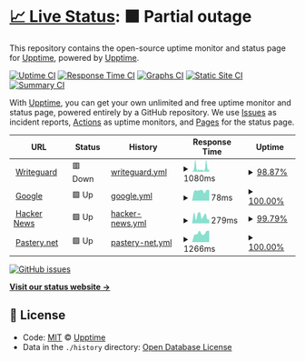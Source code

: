# [📈 Live Status](https://upptime.github.io/upptime): <!--live status--> **🟧 Partial outage**

This repository contains the open-source uptime monitor and status page for [Upptime](https://upptime.js.org), powered by [Upptime](https://github.com/upptime/upptime).

[![Uptime CI](https://github.com/koj-co/upptime/workflows/Uptime%20CI/badge.svg)](https://github.com/koj-co/upptime/actions?query=workflow%3A%22Uptime+CI%22)
[![Response Time CI](https://github.com/koj-co/upptime/workflows/Response%20Time%20CI/badge.svg)](https://github.com/koj-co/upptime/actions?query=workflow%3A%22Response+Time+CI%22)
[![Graphs CI](https://github.com/koj-co/upptime/workflows/Graphs%20CI/badge.svg)](https://github.com/koj-co/upptime/actions?query=workflow%3A%22Graphs+CI%22)
[![Static Site CI](https://github.com/koj-co/upptime/workflows/Static%20Site%20CI/badge.svg)](https://github.com/koj-co/upptime/actions?query=workflow%3A%22Static+Site+CI%22)
[![Summary CI](https://github.com/koj-co/upptime/workflows/Summary%20CI/badge.svg)](https://github.com/koj-co/upptime/actions?query=workflow%3A%22Summary+CI%22)

With [Upptime](https://upptime.js.org), you can get your own unlimited and free uptime monitor and status page, powered entirely by a GitHub repository. We use [Issues](https://github.com/upptime/upptime/issues) as incident reports, [Actions](https://github.com/djsnipa1/upptime/actions) as uptime monitors, and [Pages](https://upptime.github.io/upptime) for the status page.

<!--start: status pages-->
<!-- This summary is generated by Upptime (https://github.com/upptime/upptime) -->
<!-- Do not edit this manually, your changes will be overwritten -->
<!-- prettier-ignore -->
| URL | Status | History | Response Time | Uptime |
| --- | ------ | ------- | ------------- | ------ |
| <img alt="" src="https://icons.duckduckgo.com/ip3/www.writeguard.com.ico" height="13"> [Writeguard](https://www.writeguard.com) | 🟥 Down | [writeguard.yml](https://github.com/djsnipa1/upptime/commits/HEAD/history/writeguard.yml) | <details><summary><img alt="Response time graph" src="./graphs/writeguard/response-time-week.png" height="20"> 1080ms</summary><br><a href="https://djsnipa1.github.io/upptime/history/writeguard"><img alt="Response time 959" src="https://img.shields.io/endpoint?url=https%3A%2F%2Fraw.githubusercontent.com%2Fdjsnipa1%2Fupptime%2FHEAD%2Fapi%2Fwriteguard%2Fresponse-time.json"></a><br><a href="https://djsnipa1.github.io/upptime/history/writeguard"><img alt="24-hour response time 621" src="https://img.shields.io/endpoint?url=https%3A%2F%2Fraw.githubusercontent.com%2Fdjsnipa1%2Fupptime%2FHEAD%2Fapi%2Fwriteguard%2Fresponse-time-day.json"></a><br><a href="https://djsnipa1.github.io/upptime/history/writeguard"><img alt="7-day response time 1080" src="https://img.shields.io/endpoint?url=https%3A%2F%2Fraw.githubusercontent.com%2Fdjsnipa1%2Fupptime%2FHEAD%2Fapi%2Fwriteguard%2Fresponse-time-week.json"></a><br><a href="https://djsnipa1.github.io/upptime/history/writeguard"><img alt="30-day response time 676" src="https://img.shields.io/endpoint?url=https%3A%2F%2Fraw.githubusercontent.com%2Fdjsnipa1%2Fupptime%2FHEAD%2Fapi%2Fwriteguard%2Fresponse-time-month.json"></a><br><a href="https://djsnipa1.github.io/upptime/history/writeguard"><img alt="1-year response time 979" src="https://img.shields.io/endpoint?url=https%3A%2F%2Fraw.githubusercontent.com%2Fdjsnipa1%2Fupptime%2FHEAD%2Fapi%2Fwriteguard%2Fresponse-time-year.json"></a></details> | <details><summary><a href="https://djsnipa1.github.io/upptime/history/writeguard">98.87%</a></summary><a href="https://djsnipa1.github.io/upptime/history/writeguard"><img alt="All-time uptime 99.51%" src="https://img.shields.io/endpoint?url=https%3A%2F%2Fraw.githubusercontent.com%2Fdjsnipa1%2Fupptime%2FHEAD%2Fapi%2Fwriteguard%2Fuptime.json"></a><br><a href="https://djsnipa1.github.io/upptime/history/writeguard"><img alt="24-hour uptime 99.99%" src="https://img.shields.io/endpoint?url=https%3A%2F%2Fraw.githubusercontent.com%2Fdjsnipa1%2Fupptime%2FHEAD%2Fapi%2Fwriteguard%2Fuptime-day.json"></a><br><a href="https://djsnipa1.github.io/upptime/history/writeguard"><img alt="7-day uptime 98.87%" src="https://img.shields.io/endpoint?url=https%3A%2F%2Fraw.githubusercontent.com%2Fdjsnipa1%2Fupptime%2FHEAD%2Fapi%2Fwriteguard%2Fuptime-week.json"></a><br><a href="https://djsnipa1.github.io/upptime/history/writeguard"><img alt="30-day uptime 98.49%" src="https://img.shields.io/endpoint?url=https%3A%2F%2Fraw.githubusercontent.com%2Fdjsnipa1%2Fupptime%2FHEAD%2Fapi%2Fwriteguard%2Fuptime-month.json"></a><br><a href="https://djsnipa1.github.io/upptime/history/writeguard"><img alt="1-year uptime 99.02%" src="https://img.shields.io/endpoint?url=https%3A%2F%2Fraw.githubusercontent.com%2Fdjsnipa1%2Fupptime%2FHEAD%2Fapi%2Fwriteguard%2Fuptime-year.json"></a></details>
| <img alt="" src="https://icons.duckduckgo.com/ip3/www.google.com.ico" height="13"> [Google](https://www.google.com) | 🟩 Up | [google.yml](https://github.com/djsnipa1/upptime/commits/HEAD/history/google.yml) | <details><summary><img alt="Response time graph" src="./graphs/google/response-time-week.png" height="20"> 78ms</summary><br><a href="https://djsnipa1.github.io/upptime/history/google"><img alt="Response time 96" src="https://img.shields.io/endpoint?url=https%3A%2F%2Fraw.githubusercontent.com%2Fdjsnipa1%2Fupptime%2FHEAD%2Fapi%2Fgoogle%2Fresponse-time.json"></a><br><a href="https://djsnipa1.github.io/upptime/history/google"><img alt="24-hour response time 83" src="https://img.shields.io/endpoint?url=https%3A%2F%2Fraw.githubusercontent.com%2Fdjsnipa1%2Fupptime%2FHEAD%2Fapi%2Fgoogle%2Fresponse-time-day.json"></a><br><a href="https://djsnipa1.github.io/upptime/history/google"><img alt="7-day response time 78" src="https://img.shields.io/endpoint?url=https%3A%2F%2Fraw.githubusercontent.com%2Fdjsnipa1%2Fupptime%2FHEAD%2Fapi%2Fgoogle%2Fresponse-time-week.json"></a><br><a href="https://djsnipa1.github.io/upptime/history/google"><img alt="30-day response time 90" src="https://img.shields.io/endpoint?url=https%3A%2F%2Fraw.githubusercontent.com%2Fdjsnipa1%2Fupptime%2FHEAD%2Fapi%2Fgoogle%2Fresponse-time-month.json"></a><br><a href="https://djsnipa1.github.io/upptime/history/google"><img alt="1-year response time 95" src="https://img.shields.io/endpoint?url=https%3A%2F%2Fraw.githubusercontent.com%2Fdjsnipa1%2Fupptime%2FHEAD%2Fapi%2Fgoogle%2Fresponse-time-year.json"></a></details> | <details><summary><a href="https://djsnipa1.github.io/upptime/history/google">100.00%</a></summary><a href="https://djsnipa1.github.io/upptime/history/google"><img alt="All-time uptime 100.00%" src="https://img.shields.io/endpoint?url=https%3A%2F%2Fraw.githubusercontent.com%2Fdjsnipa1%2Fupptime%2FHEAD%2Fapi%2Fgoogle%2Fuptime.json"></a><br><a href="https://djsnipa1.github.io/upptime/history/google"><img alt="24-hour uptime 100.00%" src="https://img.shields.io/endpoint?url=https%3A%2F%2Fraw.githubusercontent.com%2Fdjsnipa1%2Fupptime%2FHEAD%2Fapi%2Fgoogle%2Fuptime-day.json"></a><br><a href="https://djsnipa1.github.io/upptime/history/google"><img alt="7-day uptime 100.00%" src="https://img.shields.io/endpoint?url=https%3A%2F%2Fraw.githubusercontent.com%2Fdjsnipa1%2Fupptime%2FHEAD%2Fapi%2Fgoogle%2Fuptime-week.json"></a><br><a href="https://djsnipa1.github.io/upptime/history/google"><img alt="30-day uptime 100.00%" src="https://img.shields.io/endpoint?url=https%3A%2F%2Fraw.githubusercontent.com%2Fdjsnipa1%2Fupptime%2FHEAD%2Fapi%2Fgoogle%2Fuptime-month.json"></a><br><a href="https://djsnipa1.github.io/upptime/history/google"><img alt="1-year uptime 100.00%" src="https://img.shields.io/endpoint?url=https%3A%2F%2Fraw.githubusercontent.com%2Fdjsnipa1%2Fupptime%2FHEAD%2Fapi%2Fgoogle%2Fuptime-year.json"></a></details>
| <img alt="" src="https://icons.duckduckgo.com/ip3/news.ycombinator.com.ico" height="13"> [Hacker News](https://news.ycombinator.com) | 🟩 Up | [hacker-news.yml](https://github.com/djsnipa1/upptime/commits/HEAD/history/hacker-news.yml) | <details><summary><img alt="Response time graph" src="./graphs/hacker-news/response-time-week.png" height="20"> 279ms</summary><br><a href="https://djsnipa1.github.io/upptime/history/hacker-news"><img alt="Response time 286" src="https://img.shields.io/endpoint?url=https%3A%2F%2Fraw.githubusercontent.com%2Fdjsnipa1%2Fupptime%2FHEAD%2Fapi%2Fhacker-news%2Fresponse-time.json"></a><br><a href="https://djsnipa1.github.io/upptime/history/hacker-news"><img alt="24-hour response time 150" src="https://img.shields.io/endpoint?url=https%3A%2F%2Fraw.githubusercontent.com%2Fdjsnipa1%2Fupptime%2FHEAD%2Fapi%2Fhacker-news%2Fresponse-time-day.json"></a><br><a href="https://djsnipa1.github.io/upptime/history/hacker-news"><img alt="7-day response time 279" src="https://img.shields.io/endpoint?url=https%3A%2F%2Fraw.githubusercontent.com%2Fdjsnipa1%2Fupptime%2FHEAD%2Fapi%2Fhacker-news%2Fresponse-time-week.json"></a><br><a href="https://djsnipa1.github.io/upptime/history/hacker-news"><img alt="30-day response time 306" src="https://img.shields.io/endpoint?url=https%3A%2F%2Fraw.githubusercontent.com%2Fdjsnipa1%2Fupptime%2FHEAD%2Fapi%2Fhacker-news%2Fresponse-time-month.json"></a><br><a href="https://djsnipa1.github.io/upptime/history/hacker-news"><img alt="1-year response time 281" src="https://img.shields.io/endpoint?url=https%3A%2F%2Fraw.githubusercontent.com%2Fdjsnipa1%2Fupptime%2FHEAD%2Fapi%2Fhacker-news%2Fresponse-time-year.json"></a></details> | <details><summary><a href="https://djsnipa1.github.io/upptime/history/hacker-news">99.79%</a></summary><a href="https://djsnipa1.github.io/upptime/history/hacker-news"><img alt="All-time uptime 99.93%" src="https://img.shields.io/endpoint?url=https%3A%2F%2Fraw.githubusercontent.com%2Fdjsnipa1%2Fupptime%2FHEAD%2Fapi%2Fhacker-news%2Fuptime.json"></a><br><a href="https://djsnipa1.github.io/upptime/history/hacker-news"><img alt="24-hour uptime 100.00%" src="https://img.shields.io/endpoint?url=https%3A%2F%2Fraw.githubusercontent.com%2Fdjsnipa1%2Fupptime%2FHEAD%2Fapi%2Fhacker-news%2Fuptime-day.json"></a><br><a href="https://djsnipa1.github.io/upptime/history/hacker-news"><img alt="7-day uptime 99.79%" src="https://img.shields.io/endpoint?url=https%3A%2F%2Fraw.githubusercontent.com%2Fdjsnipa1%2Fupptime%2FHEAD%2Fapi%2Fhacker-news%2Fuptime-week.json"></a><br><a href="https://djsnipa1.github.io/upptime/history/hacker-news"><img alt="30-day uptime 99.95%" src="https://img.shields.io/endpoint?url=https%3A%2F%2Fraw.githubusercontent.com%2Fdjsnipa1%2Fupptime%2FHEAD%2Fapi%2Fhacker-news%2Fuptime-month.json"></a><br><a href="https://djsnipa1.github.io/upptime/history/hacker-news"><img alt="1-year uptime 99.89%" src="https://img.shields.io/endpoint?url=https%3A%2F%2Fraw.githubusercontent.com%2Fdjsnipa1%2Fupptime%2FHEAD%2Fapi%2Fhacker-news%2Fuptime-year.json"></a></details>
| <img alt="" src="https://icons.duckduckgo.com/ip3/pastery.net.ico" height="13"> [Pastery.net](https://pastery.net) | 🟩 Up | [pastery-net.yml](https://github.com/djsnipa1/upptime/commits/HEAD/history/pastery-net.yml) | <details><summary><img alt="Response time graph" src="./graphs/pastery-net/response-time-week.png" height="20"> 1266ms</summary><br><a href="https://djsnipa1.github.io/upptime/history/pastery-net"><img alt="Response time 1296" src="https://img.shields.io/endpoint?url=https%3A%2F%2Fraw.githubusercontent.com%2Fdjsnipa1%2Fupptime%2FHEAD%2Fapi%2Fpastery-net%2Fresponse-time.json"></a><br><a href="https://djsnipa1.github.io/upptime/history/pastery-net"><img alt="24-hour response time 1548" src="https://img.shields.io/endpoint?url=https%3A%2F%2Fraw.githubusercontent.com%2Fdjsnipa1%2Fupptime%2FHEAD%2Fapi%2Fpastery-net%2Fresponse-time-day.json"></a><br><a href="https://djsnipa1.github.io/upptime/history/pastery-net"><img alt="7-day response time 1266" src="https://img.shields.io/endpoint?url=https%3A%2F%2Fraw.githubusercontent.com%2Fdjsnipa1%2Fupptime%2FHEAD%2Fapi%2Fpastery-net%2Fresponse-time-week.json"></a><br><a href="https://djsnipa1.github.io/upptime/history/pastery-net"><img alt="30-day response time 1305" src="https://img.shields.io/endpoint?url=https%3A%2F%2Fraw.githubusercontent.com%2Fdjsnipa1%2Fupptime%2FHEAD%2Fapi%2Fpastery-net%2Fresponse-time-month.json"></a><br><a href="https://djsnipa1.github.io/upptime/history/pastery-net"><img alt="1-year response time 1313" src="https://img.shields.io/endpoint?url=https%3A%2F%2Fraw.githubusercontent.com%2Fdjsnipa1%2Fupptime%2FHEAD%2Fapi%2Fpastery-net%2Fresponse-time-year.json"></a></details> | <details><summary><a href="https://djsnipa1.github.io/upptime/history/pastery-net">100.00%</a></summary><a href="https://djsnipa1.github.io/upptime/history/pastery-net"><img alt="All-time uptime 99.94%" src="https://img.shields.io/endpoint?url=https%3A%2F%2Fraw.githubusercontent.com%2Fdjsnipa1%2Fupptime%2FHEAD%2Fapi%2Fpastery-net%2Fuptime.json"></a><br><a href="https://djsnipa1.github.io/upptime/history/pastery-net"><img alt="24-hour uptime 100.00%" src="https://img.shields.io/endpoint?url=https%3A%2F%2Fraw.githubusercontent.com%2Fdjsnipa1%2Fupptime%2FHEAD%2Fapi%2Fpastery-net%2Fuptime-day.json"></a><br><a href="https://djsnipa1.github.io/upptime/history/pastery-net"><img alt="7-day uptime 100.00%" src="https://img.shields.io/endpoint?url=https%3A%2F%2Fraw.githubusercontent.com%2Fdjsnipa1%2Fupptime%2FHEAD%2Fapi%2Fpastery-net%2Fuptime-week.json"></a><br><a href="https://djsnipa1.github.io/upptime/history/pastery-net"><img alt="30-day uptime 99.82%" src="https://img.shields.io/endpoint?url=https%3A%2F%2Fraw.githubusercontent.com%2Fdjsnipa1%2Fupptime%2FHEAD%2Fapi%2Fpastery-net%2Fuptime-month.json"></a><br><a href="https://djsnipa1.github.io/upptime/history/pastery-net"><img alt="1-year uptime 99.94%" src="https://img.shields.io/endpoint?url=https%3A%2F%2Fraw.githubusercontent.com%2Fdjsnipa1%2Fupptime%2FHEAD%2Fapi%2Fpastery-net%2Fuptime-year.json"></a></details>

<!--end: status pages-->

[![GitHub issues](https://img.shields.io/github/issues/djsnipa1/upptime?style=plastic)](https://github.com/djsnipa1/upptime/issues)

[**Visit our status website →**](https://upptime.github.io/upptime)

## 📄 License

- Code: [MIT](./LICENSE) © [Upptime](https://upptime.js.org)
- Data in the `./history` directory: [Open Database License](https://opendatacommons.org/licenses/odbl/1-0/)
